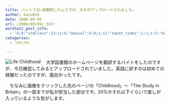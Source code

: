```yaml
---
title: バイトで日→英翻訳したんですが、それがアップロードされました。
author: kazu634
date: 2006-09-09
url: /2006/09/09/_347/
wordtwit_post_info:
  - 'O:8:"stdClass":13:{s:6:"manual";b:0;s:11:"tweet_times";i:1;s:5:"delay";i:0;s:7:"enabled";i:1;s:10:"separation";s:2:"60";s:7:"version";s:3:"3.7";s:14:"tweet_template";b:0;s:6:"status";i:2;s:6:"result";a:0:{}s:13:"tweet_counter";i:2;s:13:"tweet_log_ids";a:1:{i:0;i:2543;}s:9:"hash_tags";a:0:{}s:8:"accounts";a:1:{i:0;s:7:"kazu634";}}'
categories:
  - つれづれ

---
```

<div class="section">
<p>
<a href="http://www.library.tohoku.ac.jp/collect/soseki/youshou-e.html" onclick="__gaTracker('send', 'event', 'outbound-article', 'http://www.library.tohoku.ac.jp/collect/soseki/youshou-e.html', '');" target="_blank"><img alt="Life Childhood" align="left" src="http://img.simpleapi.net/small/http://www.library.tohoku.ac.jp/collect/soseki/youshou-e.html" border="0" /></a>
</p></p> 
  
<p>
    　大学図書館のホームページを翻訳するバイトをしたのですが、今日確認してみるとアップロードされていました。英語に訳すのは初めての経験だったのですが、面白かったです。
</p></p> 
  
<p>
    　ちなみに画像をクリックした先のページの「Childhood」～「The Study in Britain」の一部までが私が担当した部分です。20%かそれ以下ぐらいで直しが入っているような気がします。
</p>
</div>